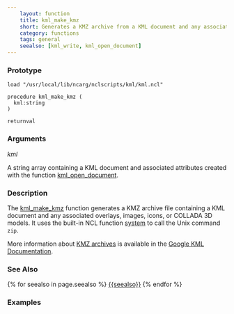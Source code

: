 ```yaml
---
    layout: function
    title: kml_make_kmz
    short: Generates a KMZ archive from a KML document and any associated overlays, images, icons, or COLLADA 3D models
    category: functions  
    tags: general
    seealso: [kml_write, kml_open_document]
---
```


### Prototype

<pre><code>load "/usr/local/lib/ncarg/nclscripts/kml/kml.ncl"

procedure kml_make_kmz (
  kml:string
)

returnval
</code></pre>

### Arguments
*kml*

A string array containing a KML document and associated attributes created with the function [kml_open_document]({{site.base_url}}functions/kml_open_document.html).

### Description

The [kml_make_kmz](#kml_make_kmz) function generates a KMZ archive file containing a KML document and any associated overlays, images, icons, or COLLADA 3D models. It uses the built-in NCL function [system](http://ncl.ucar.edu/Document/Functions/Built-in/system.shtml) to call the Unix command `zip`.

More information about [KMZ archives](https://developers.google.com/kml/documentation/kmzarchives) is available in the [Google KML Documentation](https://developers.google.com/kml/).

### See Also

{% for seealso in page.seealso %}
[{{seealso}}]({{site.base_url}}functions/{{seealso}}.html)
{% endfor %}

### Examples

